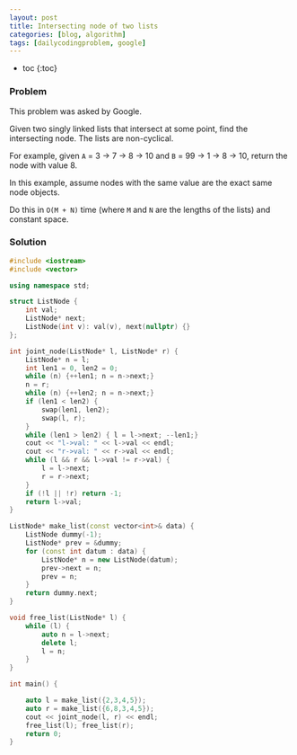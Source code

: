 ```yaml
---
layout: post
title: Intersecting node of two lists
categories: [blog, algorithm]
tags: [dailycodingproblem, google]
---
```


+ toc
{:toc}

### Problem

This problem was asked by Google.

Given two singly linked lists that intersect at some point, find the intersecting node.
The lists are non-cyclical.

For example, given `A` = 3 -> 7 -> 8 -> 10 and `B` = 99 -> 1 -> 8 -> 10, return the node with value 8.

In this example, assume nodes with the same value are the exact same node objects.

Do this in `O(M + N)` time (where `M` and `N` are the lengths of the lists) and constant space.

### Solution

```cpp
#include <iostream>
#include <vector>

using namespace std;

struct ListNode {
    int val;
    ListNode* next;
    ListNode(int v): val(v), next(nullptr) {}
};

int joint_node(ListNode* l, ListNode* r) {
    ListNode* n = l;
    int len1 = 0, len2 = 0;
    while (n) {++len1; n = n->next;}
    n = r;
    while (n) {++len2; n = n->next;}
    if (len1 < len2) {
        swap(len1, len2);
        swap(l, r);
    }
    while (len1 > len2) { l = l->next; --len1;}
    cout << "l->val: " << l->val << endl;
    cout << "r->val: " << r->val << endl;
    while (l && r && l->val != r->val) {
        l = l->next;
        r = r->next;
    }
    if (!l || !r) return -1;
    return l->val;
}

ListNode* make_list(const vector<int>& data) {
    ListNode dummy(-1);
    ListNode* prev = &dummy;
    for (const int datum : data) {
        ListNode* n = new ListNode(datum);
        prev->next = n;
        prev = n;
    }
    return dummy.next;
}

void free_list(ListNode* l) {
    while (l) {
        auto n = l->next;
        delete l;
        l = n;
    }
}

int main() {

    auto l = make_list({2,3,4,5});
    auto r = make_list({6,8,3,4,5});
    cout << joint_node(l, r) << endl;
    free_list(l); free_list(r);
    return 0;
}
```
